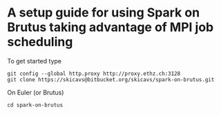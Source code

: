 # A setup guide for using Spark on Brutus taking advantage of MPI job scheduling

To get started type 
```
git config --global http.proxy http://proxy.ethz.ch:3128
git clone https://skicavs@bitbucket.org/skicavs/spark-on-brutus.git
```
On Euler (or Brutus)
```
cd spark-on-brutus
```


